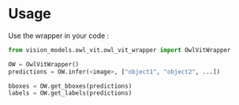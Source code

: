 # Usage

Use the wrapper in your code :

```python
from vision_models.owl_vit.owl_vit_wrapper import OwlVitWrapper

OW = OwlVitWrapper()
predictions = OW.infer(<image>, ["object1", "object2", ...])

bboxes = OW.get_bboxes(predictions)
labels = OW.get_labels(predictions)
```
